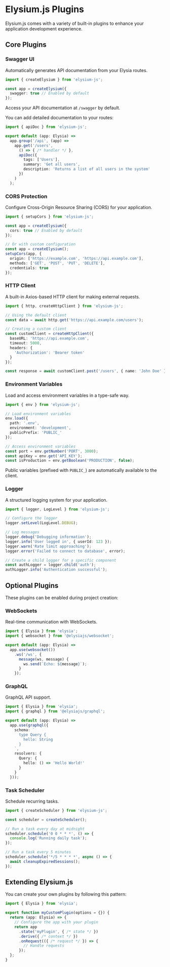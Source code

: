 # Elysium.js Plugins

Elysium.js comes with a variety of built-in plugins to enhance your application development experience.

## Core Plugins

### Swagger UI

Automatically generates API documentation from your Elysia routes.

```typescript
import { createElysium } from 'elysium-js';

const app = createElysium({
  swagger: true // Enabled by default
});
```

Access your API documentation at `/swagger` by default.

You can add detailed documentation to your routes:

```typescript
import { apiDoc } from 'elysium-js';

export default (app: Elysia) =>
  app.group('/api', (app) =>
    app.get('/users', 
      () => { /* handler */ },
      apiDoc({
        tags: ['Users'],
        summary: 'Get all users',
        description: 'Returns a list of all users in the system'
      })
    )
  );
```

### CORS Protection

Configure Cross-Origin Resource Sharing (CORS) for your application.

```typescript
import { setupCors } from 'elysium-js';

const app = createElysium({
  cors: true // Enabled by default
});

// Or with custom configuration
const app = createElysium();
setupCors(app, {
  origin: ['https://example.com', 'https://api.example.com'],
  methods: ['GET', 'POST', 'PUT', 'DELETE'],
  credentials: true
});
```

### HTTP Client

A built-in Axios-based HTTP client for making external requests.

```typescript
import { http, createHttpClient } from 'elysium-js';

// Using the default client
const data = await http.get('https://api.example.com/users');

// Creating a custom client
const customClient = createHttpClient({
  baseURL: 'https://api.example.com',
  timeout: 5000,
  headers: {
    'Authorization': 'Bearer token'
  }
});

const response = await customClient.post('/users', { name: 'John Doe' });
```

### Environment Variables

Load and access environment variables in a type-safe way.

```typescript
import { env } from 'elysium-js';

// Load environment variables
env.load({
  path: '.env',
  environment: 'development',
  publicPrefix: 'PUBLIC_'
});

// Access environment variables
const port = env.getNumber('PORT', 3000);
const apiKey = env.get('API_KEY');
const isProduction = env.getBoolean('PRODUCTION', false);
```

Public variables (prefixed with `PUBLIC_`) are automatically available to the client.

### Logger

A structured logging system for your application.

```typescript
import { logger, LogLevel } from 'elysium-js';

// Configure the logger
logger.setLevel(LogLevel.DEBUG);

// Log messages
logger.debug('Debugging information');
logger.info('User logged in', { userId: 123 });
logger.warn('Rate limit approaching');
logger.error('Failed to connect to database', error);

// Create a child logger for a specific component
const authLogger = logger.child('auth');
authLogger.info('Authentication successful');
```

## Optional Plugins

These plugins can be enabled during project creation:

### WebSockets

Real-time communication with WebSockets.

```typescript
import { Elysia } from 'elysia';
import { websocket } from '@elysiajs/websocket';

export default (app: Elysia) =>
  app.use(websocket())
    .ws('/ws', {
      message(ws, message) {
        ws.send(`Echo: ${message}`);
      }
    });
```

### GraphQL

GraphQL API support.

```typescript
import { Elysia } from 'elysia';
import { graphql } from '@elysiajs/graphql';

export default (app: Elysia) =>
  app.use(graphql({
    schema: `
      type Query {
        hello: String
      }
    `,
    resolvers: {
      Query: {
        hello: () => 'Hello World!'
      }
    }
  }));
```

### Task Scheduler

Schedule recurring tasks.

```typescript
import { createScheduler } from 'elysium-js';

const scheduler = createScheduler();

// Run a task every day at midnight
scheduler.schedule('0 0 * * *', () => {
  console.log('Running daily task');
});

// Run a task every 5 minutes
scheduler.schedule('*/5 * * * *', async () => {
  await cleanupExpiredSessions();
});
```

## Extending Elysium.js

You can create your own plugins by following this pattern:

```typescript
import { Elysia } from 'elysia';

export function myCustomPlugin(options = {}) {
  return (app: Elysia) => {
    // Configure the app with your plugin
    return app
      .state('myPlugin', { /* state */ })
      .derive({ /* context */ })
      .onRequest(({ /* request */ }) => {
        // Handle requests
      });
  };
}
```
